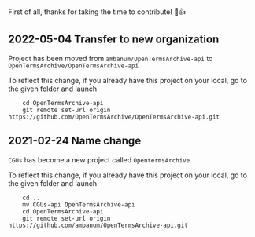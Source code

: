 First of all, thanks for taking the time to contribute! 🎉👍

## 2022-05-04 Transfer to new organization

Project has been moved from `ambanum/OpenTermsArchive-api` to `OpenTermsArchive/OpenTermsArchive-api`

To reflect this change, if you already have this project on your local, go to the given folder and launch

```
    cd OpenTermsArchive-api
    git remote set-url origin https://github.com/OpenTermsArchive/OpenTermsArchive-api.git
```
## 2021-02-24 Name change

`CGUs` has become a new project called `OpentermsArchive`

To reflect this change, if you already have this project on your local, go to the given folder and launch

```
    cd ..
    mv CGUs-api OpenTermsArchive-api
    cd OpenTermsArchive-api
    git remote set-url origin https://github.com/ambanum/OpenTermsArchive-api.git
```


